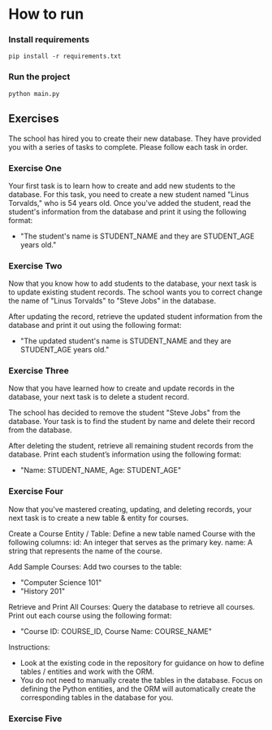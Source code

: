 # How to run
### Install requirements
`pip install -r requirements.txt`

### Run the project
`python main.py`



## Exercises
The school has hired you to create their new database. They have provided you with a series of tasks to complete. Please follow each task in order.

### Exercise One
Your first task is to learn how to create and add new students to the database. For this task, you need to create a new student named "Linus Torvalds," who is 54 years old. Once you've added the student, read the student's information from the database and print it using the following format:
- "The student's name is STUDENT_NAME and they are STUDENT_AGE years old."

### Exercise Two
Now that you know how to add students to the database, your next task is to update existing student records. The school wants you to correct change the name of "Linus Torvalds" to "Steve Jobs" in the database.

After updating the record, retrieve the updated student information from the database and print it out using the following format:
- "The updated student's name is STUDENT_NAME and they are STUDENT_AGE years old."

### Exercise Three
Now that you have learned how to create and update records in the database, your next task is to delete a student record.

The school has decided to remove the student "Steve Jobs" from the database.
Your task is to find the student by name and delete their record from the database.

After deleting the student, retrieve all remaining student records from the database.
Print each student’s information using the following format:
- "Name: STUDENT_NAME, Age: STUDENT_AGE"

### Exercise Four
Now that you've mastered creating, updating, and deleting records, your next task is to create a new table & entity for courses.

Create a Course Entity / Table:
Define a new table named Course with the following columns:
id: An integer that serves as the primary key.
name: A string that represents the name of the course.

Add Sample Courses:
Add two courses to the table:
- "Computer Science 101"
- "History 201"

Retrieve and Print All Courses:
Query the database to retrieve all courses.
Print out each course using the following format:
- "Course ID: COURSE_ID, Course Name: COURSE_NAME"

Instructions:
- Look at the existing code in the repository for guidance on how to define tables / entities and work with the ORM.
- You do not need to manually create the tables in the database. Focus on defining the Python entities, and the ORM will automatically create the corresponding tables in the database for you.

### Exercise Five
